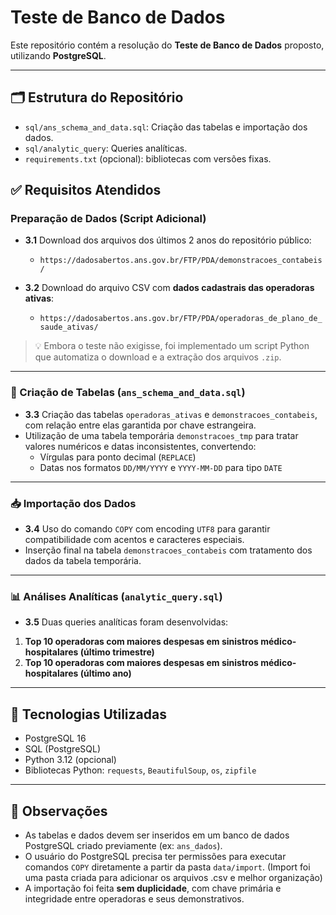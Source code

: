 # Teste de Banco de Dados

Este repositório contém a resolução do **Teste de Banco de Dados** proposto, utilizando **PostgreSQL**.

---

## 🗂️ Estrutura do Repositório

- `sql/ans_schema_and_data.sql`: Criação das tabelas e importação dos dados.
- `sql/analytic_query`: Queries analíticas.
- `requirements.txt` (opcional): bibliotecas com versões fixas.

## ✅ Requisitos Atendidos

### Preparação de Dados (Script Adicional)

- **3.1** Download dos arquivos dos últimos 2 anos do repositório público:
  - `https://dadosabertos.ans.gov.br/FTP/PDA/demonstracoes_contabeis/`

- **3.2** Download do arquivo CSV com **dados cadastrais das operadoras ativas**:
  - `https://dadosabertos.ans.gov.br/FTP/PDA/operadoras_de_plano_de_saude_ativas/`

> 💡 Embora o teste não exigisse, foi implementado um script Python que automatiza o download e a extração dos arquivos `.zip`.

---

### 🧱 Criação de Tabelas (`ans_schema_and_data.sql`)

- **3.3** Criação das tabelas `operadoras_ativas` e `demonstracoes_contabeis`, com relação entre elas garantida por chave estrangeira.
- Utilização de uma tabela temporária `demonstracoes_tmp` para tratar valores numéricos e datas inconsistentes, convertendo:
  - Vírgulas para ponto decimal (`REPLACE`)
  - Datas nos formatos `DD/MM/YYYY` e `YYYY-MM-DD` para tipo `DATE`

---

### 📥 Importação dos Dados

- **3.4** Uso do comando `COPY` com encoding `UTF8` para garantir compatibilidade com acentos e caracteres especiais.
- Inserção final na tabela `demonstracoes_contabeis` com tratamento dos dados da tabela temporária.

---

### 📊 Análises Analíticas (`analytic_query.sql`)

- **3.5** Duas queries analíticas foram desenvolvidas:

1. **Top 10 operadoras com maiores despesas em sinistros médico-hospitalares (último trimestre)**
2. **Top 10 operadoras com maiores despesas em sinistros médico-hospitalares (último ano)**

---

## 🧠 Tecnologias Utilizadas

- PostgreSQL 16
- SQL (PostgreSQL)
- Python 3.12 (opcional)
- Bibliotecas Python: `requests`, `BeautifulSoup`, `os`, `zipfile`

---

## 📌 Observações

- As tabelas e dados devem ser inseridos em um banco de dados PostgreSQL criado previamente (ex: `ans_dados`).
- O usuário do PostgreSQL precisa ter permissões para executar comandos `COPY` diretamente a partir da pasta `data/import`. (Import foi uma pasta criada para adicionar os arquivos .csv e melhor organização)
- A importação foi feita **sem duplicidade**, com chave primária e integridade entre operadoras e seus demonstrativos.
